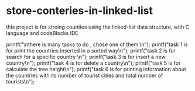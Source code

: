 # store-conteries-in-linked-list
this project is for stroing counties using the linked-list data structure, with C language and codeBlocks IDE

 printf("\nthere is many tasks to do , chose one of them:\n");
       printf("task 1 is for print the countries inserted in a sorted way\n");
       printf("task 2 is for search for a specific country \n");
       printf("task 3 is for insert a new country\n");
       printf("task 4 is for delete a country\n");
       printf("task 5 is for calculate the tree height\n");
       printf("task 6 is for printing information about the countries with its number of tourist cities and total number of tourists\n");
       
